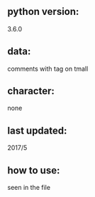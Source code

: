 ## python version:
3.6.0

## data:
comments with tag on tmall

## character:
none

## last updated:
2017/5

## how to use:
seen in the file